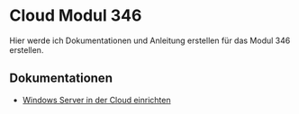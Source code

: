 # Cloud Modul 346
Hier werde ich Dokumentationen und Anleitung erstellen für das Modul 346 erstellen. 

## Dokumentationen
- [Windows Server in der Cloud einrichten](Dokumentation_Windows_Server_Installation)
